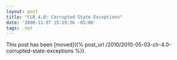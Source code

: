 ```yaml
---
layout: post
title: "CLR 4.0: Corrupted State Exceptions"
date: '2008-11-07 15:19:36 -05:00'
tags: .net
---
```


This post has been [moved]({% post_url /2010/2010-05-03-clr-4.0-corrupted-state-exceptions %}).

